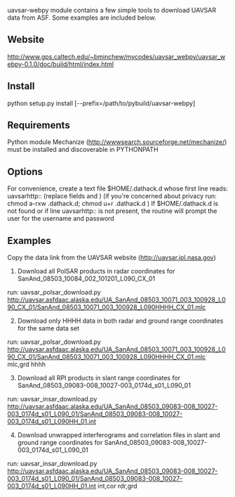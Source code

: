 
uavsar-webpy module contains a few simple tools to download UAVSAR data from ASF. 
Some examples are included below.  

Website
-------
http://www.gps.caltech.edu/~bminchew/mycodes/uavsar_webpy/uavsar_webpy-0.1.0/doc/build/html/index.html

Install
-------
python setup.py install [--prefix=/path/to/pybuild/uavsar-webpy] 

Requirements
------------
Python module Mechanize (http://wwwsearch.sourceforge.net/mechanize/) must be installed and
discoverable in PYTHONPATH

Options
-------
For convenience, create a text file $HOME/.dathack.d whose first line reads:
      uavsarhttp:<username>:<password> (replace fields <username> and <password>) 
   (if you're concerned about privacy run: chmod a-rxw .dathack.d; chmod u+r .dathack.d )
If $HOME/.dathack.d is not found or if line uavsarhttp:<username>:<password> is not
present, the routine will prompt the user for the username and password

Examples
--------
Copy the data link from the UAVSAR website (http://uavsar.jpl.nasa.gov)

1)  Download all PolSAR products in radar coordinates for SanAnd_08503_10084_002_101201_L090_CX_01

   run:  uavsar_polsar_download.py http://uavsar.asfdaac.alaska.edu/UA_SanAnd_08503_10071_003_100928_L090_CX_01/SanAnd_08503_10071_003_100928_L090HHHH_CX_01.mlc

2)  Download only HHHH data in both radar and ground range coordinates for the same data set

   run:  uavsar_polsar_download.py http://uavsar.asfdaac.alaska.edu/UA_SanAnd_08503_10071_003_100928_L090_CX_01/SanAnd_08503_10071_003_100928_L090HHHH_CX_01.mlc mlc,grd hhhh

3)  Download all RPI products in slant range coordinates for SanAnd_08503_09083-008_10027-003_0174d_s01_L090_01

   run:  uavsar_insar_download.py http://uavsar.asfdaac.alaska.edu/UA_SanAnd_08503_09083-008_10027-003_0174d_s01_L090_01/SanAnd_08503_09083-008_10027-003_0174d_s01_L090HH_01.int 

4)  Download unwrapped interferograms and correlation files in slant and ground range coordinates for SanAnd_08503_09083-008_10027-003_0174d_s01_L090_01

   run:  uavsar_insar_download.py http://uavsar.asfdaac.alaska.edu/UA_SanAnd_08503_09083-008_10027-003_0174d_s01_L090_01/SanAnd_08503_09083-008_10027-003_0174d_s01_L090HH_01.int int,cor rdr,grd 



